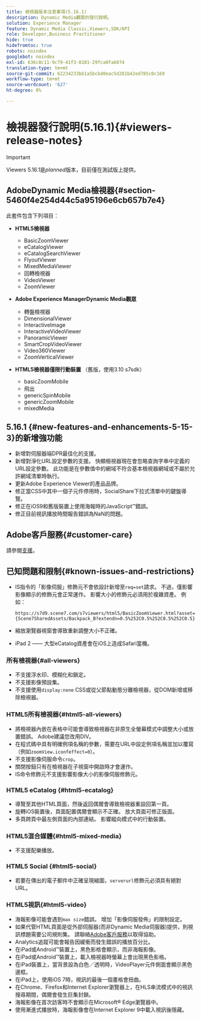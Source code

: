 ```yaml
---
title: 檢視器版本注意事項(5.16.1)
description: Dynamic Media觀眾的發行說明。
solution: Experience Manager
feature: Dynamic Media Classic,Viewers,SDK/API
role: Developer,Business Practitioner
hide: true
hidefromtoc: true
robots: noindex
googlebot: noindex
exl-id: 636c8c11-9c79-41f3-8101-29fca0fab074
translation-type: tm+mt
source-git-commit: 62234233bb1a5bcbd0eac5d281b42ed785c0c169
workflow-type: tm+mt
source-wordcount: '627'
ht-degree: 0%

---
```


# 檢視器發行說明(5.16.1){#viewers-release-notes}

<!-- Updated April 06, 2021 for the 5.16.1 release-->

>[!IMPORTANT]
>
>Viewers 5.16.1是&#x200B;*planned*&#x200B;版本，目前僅在測試版上提供。

## AdobeDynamic Media檢視器{#section-5460f4e254d44c5a95196e6cb657b7e4}

此套件包含下列項目：

* **HTML5檢視器**

   * BasicZoomViewer
   * eCatalogViewer
   * eCatalogSearchViewer
   * FlyoutViewer
   * MixedMediaViewer
   * 回轉檢視器
   * VideoViewer
   * ZoomViewer

* **Adobe Experience ManagerDynamic Media觀眾**

   * 轉盤檢視器
   * DimensionalViewer
   * InteractiveImage
   * InteractiveVideoViewer
   * PanoramicViewer
   * SmartCropVideoViewer
   * Video360Viewer
   * ZoomVerticalViewer

* **HTML5檢視器僅限行動裝置** （舊版，使用3.10 s7sdk）

   * basicZoomMobile
   * 飛出
   * genericSpinMobile
   * genericZoomMobile
   * mixedMedia

## 5.16.1 {#new-features-and-enhancements-5-15-3}的新增強功能

* 新增對伺服器端DPR最佳化的支援。
* 新增對淨化URL設定參數的支援。 快顯檢視器現在會忽略查詢字串中定義的URL設定參數。 此功能是在參數值中的網域不符合基本檢視器網域或不屬於允許網域清單時執行。
* 更新Adobe Experience Viewer的產品品牌。
* 修正當CSS中其中一個子元件停用時，SocialShare下拉式清單中的鍵盤導覽。
* 修正在iOS9和舊版裝置上使用海報時的JavaScript™錯誤。
* 修正目前視訊播放時間報告錯誤為NaN的問題。<!--  (CQ-4310148) -->

## Adobe客戶服務{#customer-care}

請參閱[支援](https://experienceleague.adobe.com/docs/dynamic-media-classic/using/intro/support.html#intro)。

## 已知問題和限制{#known-issues-and-restrictions}

* IS指令的「影像伺服」修飾元不會依設計新增至`req=set`請求。 不過，僅影響影像顯示的修飾元會正常運作。 影響大小的修飾元必須用於複雜資產。 例如：

   `https://s7d9.scene7.com/s7viewers/html5/BasicZoomViewer.html?asset= {Scene7SharedAssets/Backpack_B?extendn=0.5%252C0.5%252C0.5%252C0.5}`

* 縮放瀏覽器視窗會導致重新調整大小不正確。
* iPad 2 —— 大型eCatalog資產會在iOS上造成Safari當機。

### 所有檢視器{#all-viewers}

* 不支援浮水印、模糊化和鎖定。
* 不支援影像預設集。
* 不支援使用`display:none` CSS或從父節點動態分離檢視器，從DOM新增或移除檢視器。

### HTML5所有檢視器{#html5-all-viewers}

* 將檢視器內嵌在表格中可能會導致檢視器在非原生全螢幕模式中調整大小或放置錯誤。 Adobe建議您改用DIV。
* 在程式碼中具有明確例項名稱的參數，需要在URL中設定例項名稱並加以覆寫（例如`zoomView.iconfeffect=0`）。
* 不支援影像伺服命令`crop`。
* 關閉按鈕只有在檢視器在子視窗中開啟時才會運作。
* IS命令修飾元不支援影響影像大小的影像伺服修飾元。

### HTML5 eCatalog {#html5-ecatalog}

* 導覽至其他HTML頁面，然後返回偶爾會導致檢視器重設回第一頁。
* 旋轉iOS裝置後，頁面配置偶爾會顯示不正確。 放大頁面可修正版面。
* 多頁跨頁中最左側頁面的內部連結。 影響縱向模式中的行動裝置。

### HTML5混合媒體{#html5-mixed-media}

* 不支援配樂播放。

### HTML5 Social {#html5-social}

* 若要在傳出的電子郵件中正確呈現縮圖，`serverurl`修飾元必須具有絕對URL。

### HTML5視訊{#html5-video}

* 海報影像可能會遇到`max size`錯誤。 增加「影像伺服發佈」的限制設定。
* 如果代管HTML頁面是從外部伺服器(而非Dynamic Media伺服器)提供，則視訊標題需要公司規則集。 請聯絡[Adobe客戶服務](https://experienceleague.adobe.com/docs/dynamic-media-classic/using/intro/support.html#intro)以取得協助。
* Analytics追蹤可能會報告因緩衝而發生錯誤的播放百分比。
* 在iPad或Android™裝置上，黑色影格會顯示，而非海報影像。
* 在iPad或Android™裝置上，載入檢視器時螢幕上會出現黑色影格。
* 在iPad裝置上，當背景設為白色／透明時，VideoPlayer元件側面會顯示黑色邊框。
* 在iPad上，使用iOS 7時，視訊的最後一個畫格會扭曲。
* 在Chrome、Firefox和Internet Explorer瀏覽器上，在HLS串流模式中的視訊搜尋期間，偶爾會發生巨集封鎖。
* 海報影像在首次訪客時不會顯示在Microsoft® Edge瀏覽器中。
* 使用漸進式播放時，海報影像會在Internet Explorer 9中載入視訊後隱藏。
